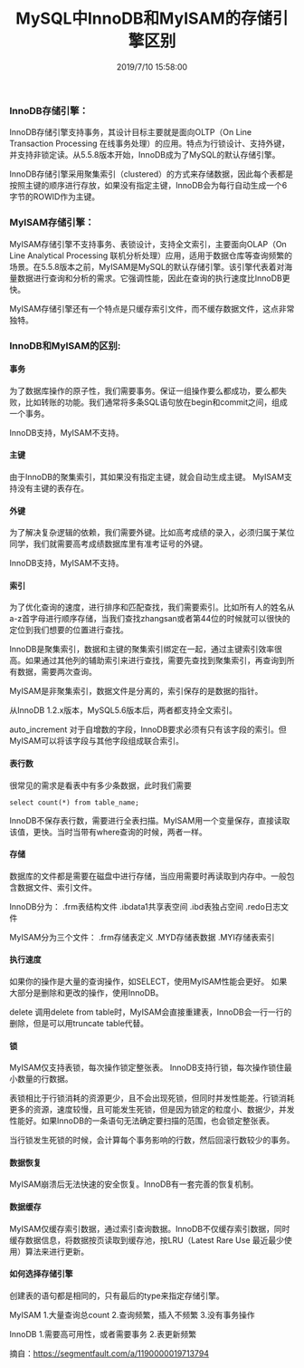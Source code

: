 ﻿---
title: MySQL中InnoDB和MyISAM的存储引擎区别
tags: [mysql]
categories: Mysql
description: MySQL数据库区别于其他数据库的很重要的一个特点就是其插件式的表存储引擎，其基于表，而不是数据库。由于每个存储引擎都有其特点，因此我们可以针对每一张表来挑选最合适的存储引擎。今天介绍两种最常见的存储引擎和它们的区别：InnoDB和MyISAM。
date: 2019/7/10 15:58:00
---

### InnoDB存储引擎：
InnoDB存储引擎支持事务，其设计目标主要就是面向OLTP（On Line Transaction Processing 在线事务处理）的应用。特点为行锁设计、支持外键，并支持非锁定读。从5.5.8版本开始，InnoDB成为了MySQL的默认存储引擎。

InnoDB存储引擎采用聚集索引（clustered）的方式来存储数据，因此每个表都是按照主键的顺序进行存放，如果没有指定主键，InnoDB会为每行自动生成一个6字节的ROWID作为主键。

### MyISAM存储引擎：
MyISAM存储引擎不支持事务、表锁设计，支持全文索引，主要面向OLAP（On Line Analytical Processing 联机分析处理）应用，适用于数据仓库等查询频繁的场景。在5.5.8版本之前，MyISAM是MySQL的默认存储引擎。该引擎代表着对海量数据进行查询和分析的需求。它强调性能，因此在查询的执行速度比InnoDB更快。

MyISAM存储引擎还有一个特点是只缓存索引文件，而不缓存数据文件，这点非常独特。

### InnoDB和MyISAM的区别:
#### 事务
为了数据库操作的原子性，我们需要事务。保证一组操作要么都成功，要么都失败，比如转账的功能。我们通常将多条SQL语句放在begin和commit之间，组成一个事务。

InnoDB支持，MyISAM不支持。

#### 主键
由于InnoDB的聚集索引，其如果没有指定主键，就会自动生成主键。
MyISAM支持没有主键的表存在。

#### 外键
为了解决复杂逻辑的依赖，我们需要外键。比如高考成绩的录入，必须归属于某位同学，我们就需要高考成绩数据库里有准考证号的外键。

InnoDB支持，MyISAM不支持。

#### 索引
为了优化查询的速度，进行排序和匹配查找，我们需要索引。比如所有人的姓名从a-z首字母进行顺序存储，当我们查找zhangsan或者第44位的时候就可以很快的定位到我们想要的位置进行查找。

InnoDB是聚集索引，数据和主键的聚集索引绑定在一起，通过主键索引效率很高。如果通过其他列的辅助索引来进行查找，需要先查找到聚集索引，再查询到所有数据，需要两次查询。

MyISAM是非聚集索引，数据文件是分离的，索引保存的是数据的指针。

从InnoDB 1.2.x版本，MySQL5.6版本后，两者都支持全文索引。

auto_increment
对于自增数的字段，InnoDB要求必须有只有该字段的索引。但MyISAM可以将该字段与其他字段组成联合索引。

#### 表行数
很常见的需求是看表中有多少条数据，此时我们需要
```
select count(*) from table_name;
```
InnoDB不保存表行数，需要进行全表扫描。MyISAM用一个变量保存，直接读取该值，更快。当时当带有where查询的时候，两者一样。

#### 存储
数据库的文件都是需要在磁盘中进行存储，当应用需要时再读取到内存中。一般包含数据文件、索引文件。

InnoDB分为：
.frm表结构文件
.ibdata1共享表空间
.ibd表独占空间
.redo日志文件

MyISAM分为三个文件：
.frm存储表定义
.MYD存储表数据
.MYI存储表索引

#### 执行速度
如果你的操作是大量的查询操作，如SELECT，使用MyISAM性能会更好。
如果大部分是删除和更改的操作，使用InnoDB。

delete
调用delete from table时，MyISAM会直接重建表，InnoDB会一行一行的删除，但是可以用truncate table代替。

#### 锁
MyISAM仅支持表锁，每次操作锁定整张表。
InnoDB支持行锁，每次操作锁住最小数量的行数据。

表锁相比于行锁消耗的资源更少，且不会出现死锁，但同时并发性能差。行锁消耗更多的资源，速度较慢，且可能发生死锁，但是因为锁定的粒度小、数据少，并发性能好。如果InnoDB的一条语句无法确定要扫描的范围，也会锁定整张表。

当行锁发生死锁的时候，会计算每个事务影响的行数，然后回滚行数较少的事务。

#### 数据恢复
MyISAM崩溃后无法快速的安全恢复。InnoDB有一套完善的恢复机制。

#### 数据缓存
MyISAM仅缓存索引数据，通过索引查询数据。InnoDB不仅缓存索引数据，同时缓存数据信息，将数据按页读取到缓存池，按LRU（Latest Rare Use 最近最少使用）算法来进行更新。

#### 如何选择存储引擎
创建表的语句都是相同的，只有最后的type来指定存储引擎。

MyISAM
1.大量查询总count
2.查询频繁，插入不频繁
3.没有事务操作

InnoDB
1.需要高可用性，或者需要事务
2.表更新频繁


摘自：https://segmentfault.com/a/1190000019713794

